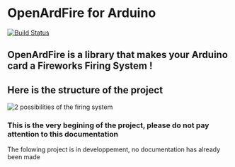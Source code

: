 # OpenArdFire for Arduino
[![Build Status](https://travis-ci.org/storca/OpenArdFire.svg?branch=master)](https://travis-ci.org/storca/OpenArdFire)

## OpenArdFire is a library that makes your Arduino card a Fireworks Firing System !

## Here is the structure of the project

![2 possibilities of the firing system](https://github.com/storca/ArdOpenFire/doc/img/pysical.png)

### This is the very begining of the project, please do not pay attention to this documentation
The folowing project is in developpement, no documentation has already been made
